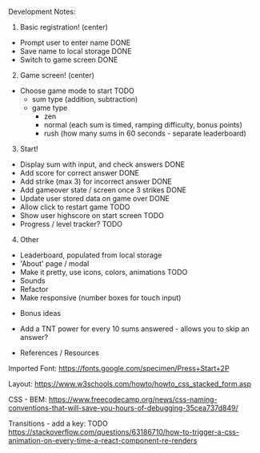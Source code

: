 Development Notes:

1. Basic registration! (center)

- Prompt user to enter name DONE
- Save name to local storage DONE
- Switch to game screen DONE

2. Game screen! (center)

- Choose game mode to start TODO
  - sum type (addition, subtraction)
  - game type
    - zen
    - normal (each sum is timed, ramping difficulty, bonus points)
    - rush (how many sums in 60 seconds - separate leaderboard)

3. Start!

- Display sum with input, and check answers DONE
- Add score for correct answer DONE
- Add strike (max 3) for incorrect answer DONE
- Add gameover state / screen once 3 strikes DONE
- Update user stored data on game over DONE
- Allow click to restart game TODO
- Show user highscore on start screen TODO
- Progress / level tracker? TODO

4. Other

- Leaderboard, populated from local storage
- 'About' page / modal
- Make it pretty, use icons, colors, animations TODO
- Sounds
- Refactor
- Make responsive (number boxes for touch input)

* Bonus ideas

- Add a TNT power for every 10 sums answered - allows you to skip an answer?

* References / Resources

Imported Font:
https://fonts.google.com/specimen/Press+Start+2P

Layout:
https://www.w3schools.com/howto/howto_css_stacked_form.asp

CSS - BEM:
https://www.freecodecamp.org/news/css-naming-conventions-that-will-save-you-hours-of-debugging-35cea737d849/

Transitions - add a key: TODO
https://stackoverflow.com/questions/63186710/how-to-trigger-a-css-animation-on-every-time-a-react-component-re-renders
